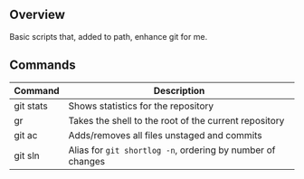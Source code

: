 Overview
-----------
Basic scripts that, added to path, enhance git for me.

Commands
------
| Command        | Description                                                    |
| -----------    | -----------                                                    |
| git stats      | Shows statistics for the repository                            |
| gr             | Takes the shell to the root of the current repository          |
| git ac         | Adds/removes all files unstaged and commits                    |
| git sln        | Alias for `git shortlog -n`, ordering by number of changes     |